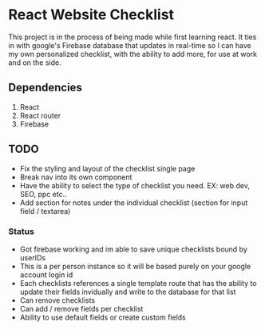 # React Website Checklist

This project is in the process of being made while first learning react. It ties in with google's Firebase database that updates in real-time so I can have my own personalized checklist, with the ability to add more, for use at work and on the side.

## Dependencies
<ol>
<li>React</li>
<li>React router</li>
<li>Firebase</li>
</ol>

## TODO
<ul>
<li>Fix the styling and layout of the checklist single page</li>
<li>Break nav into its own component</li>
<li>Have the ability to select the type of checklist you need. EX: web dev, SEO, ppc etc..</li>
<li>Add section for notes under the individual checklist (section for input field / textarea)</li>
</ul>

### Status

<ul>
<li>Got firebase working and im able to save unique checklists bound by userIDs</li>
<li>This is a per person instance so it will be based purely on your google account login id</li>
<li>Each checklists references a single template route that has the ability to update their fields invidually and write to the database for that list</li>
<li>Can remove checklists</li>
<li>Can add / remove fields per checklist</li>
<li>Ability to use default fields or create custom fields</li>
</ul>